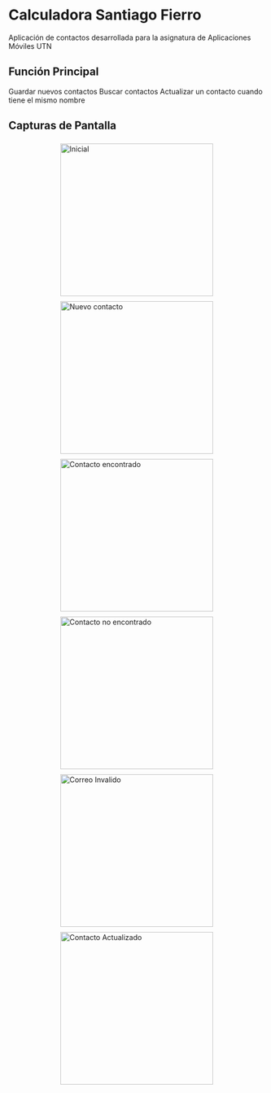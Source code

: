 # Calculadora Santiago Fierro

Aplicación de contactos desarrollada para la asignatura de Aplicaciones Móviles UTN

## Función Principal

Guardar nuevos contactos
Buscar contactos
Actualizar un contacto cuando tiene el mismo nombre

## Capturas de Pantalla

<div style="display: flex; justify-content: space-around; flex-wrap: wrap;">

<img style="margin: 5px;" src="https://github.com/Santym8/Contactos/blob/main/img/Inicial.jpg?raw=true" alt="Inicial" width="300">
<img style="margin: 5px;" src="https://github.com/Santym8/Contactos/blob/main/img/Nuevo.jpg?raw=true" alt="Nuevo contacto" width="300">
<img style="margin: 5px;" src="https://github.com/Santym8/Contactos/blob/main/img/Encontrado.jpg?raw=true" alt="Contacto encontrado" width="300">
<img style="margin: 5px;" src="https://github.com/Santym8/Contactos/blob/main/img/NoEncontrado.jpg?raw=true" alt="Contacto no encontrado" width="300">
<img style="margin: 5px;" src="https://github.com/Santym8/Contactos/blob/main/img/CorreoInvalido.jpg?raw=true" alt="Correo Invalido" width="300">
<img style="margin: 5px;" src="https://github.com/Santym8/Contactos/blob/main/img/Actualizado.jpg?raw=true" alt="Contacto Actualizado" width="300">


</div>
